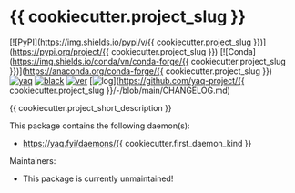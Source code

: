 # {{ cookiecutter.project_slug }}

[![PyPI](https://img.shields.io/pypi/v/{{ cookiecutter.project_slug }})](https://pypi.org/project/{{ cookiecutter.project_slug }})
[![Conda](https://img.shields.io/conda/vn/conda-forge/{{ cookiecutter.project_slug }})](https://anaconda.org/conda-forge/{{ cookiecutter.project_slug }})
[![yaq](https://img.shields.io/badge/framework-yaq-orange)](https://yaq.fyi/)
[![black](https://img.shields.io/badge/code--style-black-black)](https://black.readthedocs.io/)
[![ver](https://img.shields.io/badge/calver-YYYY.M.MICRO-blue)](https://calver.org/)
[![log](https://img.shields.io/badge/change-log-informational)](https://github.com/yaq-project/{{ cookiecutter.project_slug }}/-/blob/main/CHANGELOG.md)

{{ cookiecutter.project_short_description }}

This package contains the following daemon(s):

- https://yaq.fyi/daemons/{{ cookiecutter.first_daemon_kind }}

Maintainers:

- This package is currently unmaintained!
